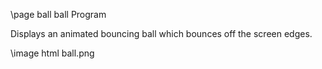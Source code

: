 \page ball ball Program

Displays an animated bouncing ball which bounces off the screen edges.

\image html ball.png

